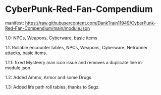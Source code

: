 # CyberPunk-Red-Fan-Compendium

manifest: https://raw.githubusercontent.com/DankTrain11949/CyberPunk-Red-Fan-Compendium/main/module.json

1.0:
NPCs, Weapons, Cyberware, basic items

1.1:
Rollable encounter tables, NPCs, Weapons, Cyberware, Netrunner attacks, basic items.

1.1.1: fixed Mysteery man icon issue and removes a duplicate line in module.json

1.2: Added Ammo, Armor and some Drugs.

1.3: Added life path roll tables, thanks to Segz.